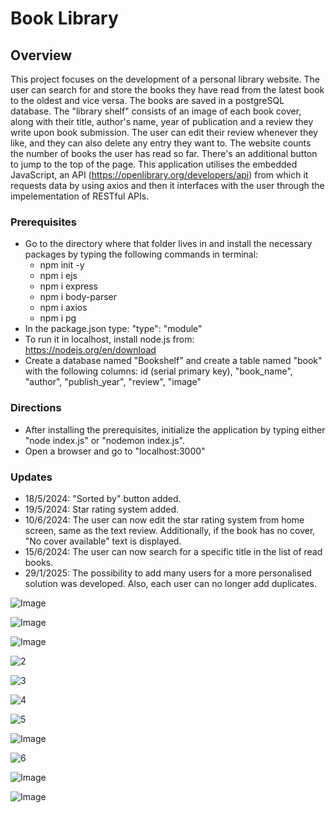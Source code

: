 # Book Library
## Overview
This project focuses on the development of a personal library website. The user can search for and store the books they have read from the latest book to the oldest and vice versa. The books are saved in a postgreSQL database.
The "library shelf" consists of an image of each book cover, along with their title, author's name, year of publication and a review they write upon book submission.
The user can edit their review whenever they like, and they can also delete any entry they want to.
The website counts the number of books the user has read so far. 
There's an additional button to jump to the top of the page.
This application utilises the embedded JavaScript, an API (https://openlibrary.org/developers/api) from which it requests data by using axios and then it interfaces with the user through the impelementation of RESTful APIs.
### Prerequisites
- Go to the directory where that folder lives in and install the necessary packages by typing the following commands in terminal:
  - npm init -y
  - npm i ejs
  - npm i express
  - npm i body-parser
  - npm i axios
  - npm i pg
- In the package.json type: "type": "module"
- To run it in localhost, install node.js from: https://nodejs.org/en/download
- Create a database named "Bookshelf" and create a table named "book" with the following columns: id (serial primary key), "book_name", "author", "publish_year", "review", "image"
### Directions 
- After installing the prerequisites, initialize the application by typing either "node index.js" or "nodemon index.js".
- Open a browser and go to "localhost:3000"
### Updates
- 18/5/2024: "Sorted by" button added.
- 19/5/2024: Star rating system added.
- 10/6/2024: The user can now edit the star rating system from home screen, same as the text review. Additionally, if the book has no cover, "Νo cover available" text is displayed.
- 15/6/2024: The user can now search for a specific title in the list of read books.
- 29/1/2025: The possibility to add many users for a more personalised solution was developed. Also, each user can no longer add duplicates.

![Image](https://github.com/user-attachments/assets/d2974018-e778-46bf-ada6-8c5da97416c4)

![Image](https://github.com/user-attachments/assets/a8d31b58-a7cd-4461-be63-8f037691195f)

![Image](https://github.com/user-attachments/assets/77a8bf93-4b86-463f-a2d2-96aff6d4de10)

![2](https://github.com/Stratosss/BookLibrary/assets/157527268/8fca396c-8b2d-4521-a69b-446f18d7cdf1)

![3](https://github.com/Stratosss/BookLibrary/assets/157527268/98ca64aa-e9c8-4f9f-9441-c248cec02205)

![4](https://github.com/Stratosss/BookLibrary/assets/157527268/fa2f191e-49d1-4632-8f53-e1caa4db26da)

![5](https://github.com/Stratosss/BookLibrary/assets/157527268/13f83a67-b619-470b-be18-ab2d115e36f4)

![Image](https://github.com/user-attachments/assets/08ddc7cc-b055-4b5e-b0aa-940e28b1fa8f)

![6](https://github.com/Stratosss/BookLibrary/assets/157527268/f4d7809a-c791-42c0-95d1-ed8a83ba1680)

![Image](https://github.com/user-attachments/assets/f1748ee1-c26c-4e8a-aee7-54fc7dd20f1f)

![Image](https://github.com/user-attachments/assets/8953192b-1cf0-4cce-90dd-5e4b6a52a0e2)
